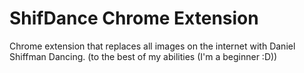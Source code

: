 # ShifDance Chrome Extension

Chrome extension that replaces all images on the internet with Daniel Shiffman Dancing. (to the best of my abilities (I'm a beginner :D))
